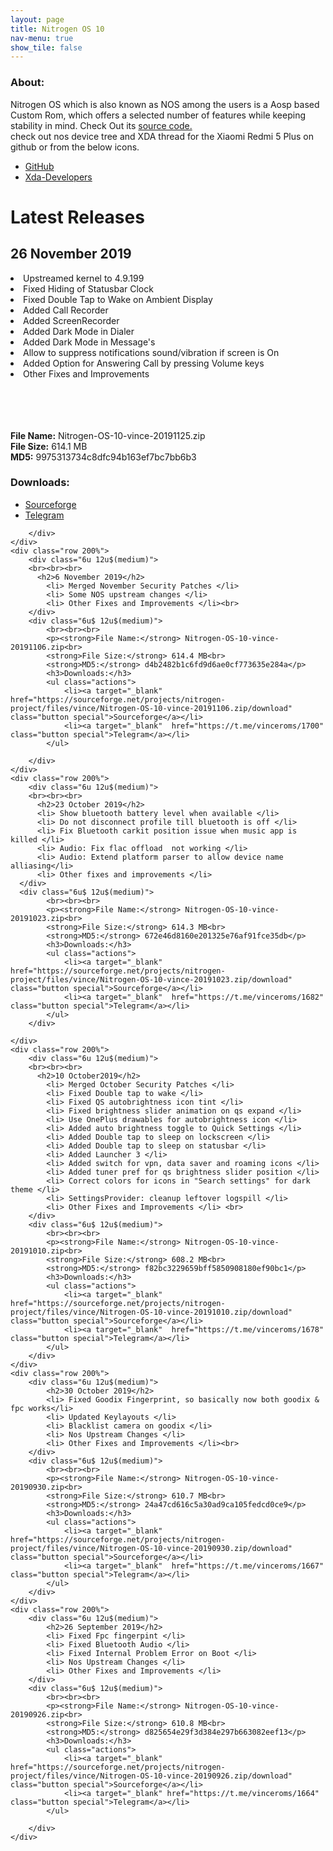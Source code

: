 ```yaml
---
layout: page
title: Nitrogen OS 10
nav-menu: true
show_tile: false
---
```


<div id="main" class="alt">
    <div class="inner">
    <h3>About:</h3>
    <p> Nitrogen OS which is also known as NOS among the users is a Aosp based Custom Rom, which offers a selected number of features while keeping stability in mind. Check Out its <a href="https://github.com/nitrogen-project/" target="_blank">source code.</a> <br> check out nos device tree and XDA thread for the Xiaomi Redmi 5 Plus on github or from the below icons. </p>
    <ul class="icons">
        <li>
            <a href="https://github.com/PrateekPunetha/android_device_xiaomi_vince" class="icon alt fa fa-github" target="_blank">
            <span class="label">GitHub</span>
            </a>
        </li>
        <li>
            <a href="https://forum.xda-developers.com/redmi-note-5/development/rom-nitrogenos-t3972303" class="icon alt fa fa-android" target="_blank">
            <span class="label">Xda-Developers</span>
            </a>
        </li>
    </ul>
    <h1>Latest Releases</h1>
    <div class="row 200%">
       <div class="6u 12u$(medium)">
            <h2>26 November 2019</h2>
            <li>Upstreamed kernel to 4.9.199</li>
            <li>Fixed Hiding of Statusbar Clock</li>
            <li>Fixed Double Tap to Wake on Ambient Display</li>  
            <li>Added Call Recorder</li> 
            <li>Added ScreenRecorder</li> 
            <li>Added Dark Mode in Dialer</li>
            <li>Added Dark Mode in Message's</li>
            <li>Allow to suppress notifications sound/vibration if screen is On</li> 
            <li>Added Option for Answering Call by pressing Volume keys</li> 
            <li>Other Fixes and Improvements</li><br>
        </div>
        <div class="6u$ 12u$(medium)">
            <br><br><br>
            <p><strong>File Name:</strong> Nitrogen-OS-10-vince-20191125.zip<br>
            <strong>File Size:</strong> 614.1 MB<br>
            <strong>MD5:</strong> 9975313734c8dfc94b163ef7bc7bb6b3</p>
            <h3>Downloads:</h3>
            <ul class="actions">
                <li><a target="_blank" href="https://sourceforge.net/projects/nitrogen-project/files/vince/Nitrogen-OS-10-vince-20191125.zip/download" class="button special">Sourceforge</a></li>
                <li><a target="_blank"  href="https://t.me/vinceroms/1733" class="button special">Telegram</a></li>
            </ul>
            
        </div>
    </div>
    <div class="row 200%">
        <div class="6u 12u$(medium)">
        <br><br><br> 
          <h2>6 November 2019</h2>
            <li> Merged November Security Patches </li>
            <li> Some NOS upstream changes </li>
            <li> Other Fixes and Improvements </li><br>
        </div>
        <div class="6u$ 12u$(medium)">
            <br><br><br>
            <p><strong>File Name:</strong> Nitrogen-OS-10-vince-20191106.zip<br>
            <strong>File Size:</strong> 614.4 MB<br>
            <strong>MD5:</strong> d4b2482b1c6fd9d6ae0cf773635e284a</p>
            <h3>Downloads:</h3>
            <ul class="actions">
                <li><a target="_blank" href="https://sourceforge.net/projects/nitrogen-project/files/vince/Nitrogen-OS-10-vince-20191106.zip/download" class="button special">Sourceforge</a></li>
                <li><a target="_blank"  href="https://t.me/vinceroms/1700" class="button special">Telegram</a></li>
            </ul>
            
        </div>
    </div>
    <div class="row 200%">
        <div class="6u 12u$(medium)">
        <br><br><br> 
          <h2>23 October 2019</h2>
          <li> Show bluetooth battery level when available </li>
          <li> Do not disconnect profile till bluetooth is off </li>
          <li> Fix Bluetooth carkit position issue when music app is killed </li>
          <li> Audio: Fix flac offload  not working </li>
          <li> Audio: Extend platform parser to allow device name alliasing</li>
          <li> Other fixes and improvements </li>
      </div>
      <div class="6u$ 12u$(medium)">
            <br><br><br>
            <p><strong>File Name:</strong> Nitrogen-OS-10-vince-20191023.zip<br>
            <strong>File Size:</strong> 614.3 MB<br>
            <strong>MD5:</strong> 672e46d8160e201325e76af91fce35db</p>
            <h3>Downloads:</h3>
            <ul class="actions">
                <li><a target="_blank" href="https://sourceforge.net/projects/nitrogen-project/files/vince/Nitrogen-OS-10-vince-20191023.zip/download" class="button special">Sourceforge</a></li>
                <li><a target="_blank"  href="https://t.me/vinceroms/1682" class="button special">Telegram</a></li>
            </ul>
        </div>

    </div>
    <div class="row 200%">
        <div class="6u 12u$(medium)">
        <br><br><br>
          <h2>10 October2019</h2>
            <li> Merged October Security Patches </li>
            <li> Fixed Double tap to wake </li>
            <li> Fixed QS autobrightness icon tint </li>
            <li> Fixed brightness slider animation on qs expand </li>
            <li> Use OnePlus drawables for autobrightness icon </li>
            <li> Added auto brightness toggle to Quick Settings </li>
            <li> Added Double tap to sleep on lockscreen </li>
            <li> Added Double tap to sleep on statusbar </li>
            <li> Added Launcher 3 </li>
            <li> Added switch for vpn, data saver and roaming icons </li>
            <li> Added tuner pref for qs brightness slider position </li>
            <li> Correct colors for icons in "Search settings" for dark theme </li>
            <li> SettingsProvider: cleanup leftover logspill </li>
            <li> Other Fixes and Improvements </li> <br>
        </div>
        <div class="6u$ 12u$(medium)">
            <br><br><br>
            <p><strong>File Name:</strong> Nitrogen-OS-10-vince-20191010.zip<br>
            <strong>File Size:</strong> 608.2 MB<br>
            <strong>MD5:</strong> f82bc3229659bff5850908180ef90bc1</p>
            <h3>Downloads:</h3>
            <ul class="actions">
                <li><a target="_blank" href="https://sourceforge.net/projects/nitrogen-project/files/vince/Nitrogen-OS-10-vince-20191010.zip/download" class="button special">Sourceforge</a></li>
                <li><a target="_blank"  href="https://t.me/vinceroms/1678" class="button special">Telegram</a></li> 
            </ul>
        </div>
    </div>
    <div class="row 200%">
        <div class="6u 12u$(medium)">
            <h2>30 October 2019</h2>
            <li> Fixed Goodix Fingerprint, so basically now both goodix & fpc works</li>
            <li> Updated Keylayouts </li>
            <li> Blacklist camera on goodix </li>
            <li> Nos Upstream Changes </li>
            <li> Other Fixes and Improvements </li><br>
        </div>
        <div class="6u$ 12u$(medium)">
            <br><br><br>
            <p><strong>File Name:</strong> Nitrogen-OS-10-vince-20190930.zip<br>
            <strong>File Size:</strong> 610.7 MB<br>
            <strong>MD5:</strong> 24a47cd616c5a30ad9ca105fedcd0ce9</p>
            <h3>Downloads:</h3>
            <ul class="actions">
                <li><a target="_blank" href="https://sourceforge.net/projects/nitrogen-project/files/vince/Nitrogen-OS-10-vince-20190930.zip/download" class="button special">Sourceforge</a></li>
                <li><a target="_blank"  href="https://t.me/vinceroms/1667" class="button special">Telegram</a></li>
            </ul>
        </div>
    </div>
    <div class="row 200%">
        <div class="6u 12u$(medium)">
            <h2>26 September 2019</h2>
            <li> Fixed Fpc fingerpint </li>
            <li> Fixed Bluetooth Audio </li>
            <li> Fixed Internal Problem Error on Boot </li>
            <li> Nos Upstream Changes </li>
            <li> Other Fixes and Improvements </li>
        </div>
        <div class="6u$ 12u$(medium)">
            <br><br><br>
            <p><strong>File Name:</strong> Nitrogen-OS-10-vince-20190926.zip<br>
            <strong>File Size:</strong> 610.8 MB<br>
            <strong>MD5:</strong> d825654e29f3d384e297b663082eef13</p>
            <h3>Downloads:</h3>
            <ul class="actions">
                <li><a target="_blank" href="https://sourceforge.net/projects/nitrogen-project/files/vince/Nitrogen-OS-10-vince-20190926.zip/download" class="button special">Sourceforge</a></li>
                <li><a target="_blank" href="https://t.me/vinceroms/1664" class="button special">Telegram</a></li>
            </ul>

        </div>
    </div>

</div>

</div>
